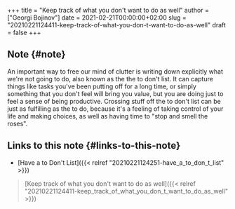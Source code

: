 +++
title = "Keep track of what you don't want to do as well"
author = ["Georgi Bojinov"]
date = 2021-02-21T00:00:00+02:00
slug = "20210221124411-keep-track-of-what-you-don-t-want-to-do-as-well"
draft = false
+++

## Note {#note}

An important way to free our mind of clutter is writing down explicitly what we're not going to do, also known
as the the to don't list. It can capture things like tasks you've been putting off for a long time, or simply
something that you don't feel will bring you value, but you are doing just to feel a sense of being
productive. Crossing stuff off the to don't list can be just as fulfilling as the to do, because it's a feeling
of taking control of your life and making choices, as well as having time to "stop and smell the roses".


## Links to this note {#links-to-this-note}

-   [Have a to Don't List]({{< relref "20210221124251-have_a_to_don_t_list" >}})

> [Keep track of what you don't want to do as well]({{< relref "20210221124411-keep_track_of_what_you_don_t_want_to_do_as_well" >}})
